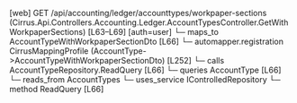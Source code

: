 [web] GET /api/accounting/ledger/accounttypes/workpaper-sections  (Cirrus.Api.Controllers.Accounting.Ledger.AccountTypesController.GetWithWorkpaperSections)  [L63–L69] [auth=user]
  └─ maps_to AccountTypeWithWorkpaperSectionDto [L66]
    └─ automapper.registration CirrusMappingProfile (AccountType->AccountTypeWithWorkpaperSectionDto) [L252]
  └─ calls AccountTypeRepository.ReadQuery [L66]
  └─ queries AccountType [L66]
    └─ reads_from AccountTypes
  └─ uses_service IControlledRepository<AccountType>
    └─ method ReadQuery [L66]

